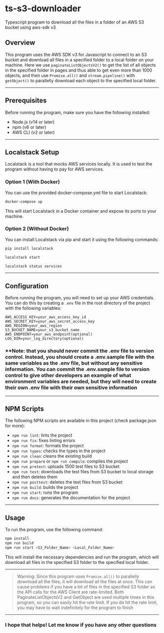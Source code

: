 # ts-s3-downloader

Typescript program to download all the files in a folder of an AWS S3 bucket using aws-sdk v3

## Overview

This program uses the AWS SDK v3 for Javascript to connect to an S3 bucket and download all files in a specified folder to a local folder on your machine. Here we use `paginateListObjectsV2()` to get the list of all objects in the specified folder in pages and thus able to get even more than 1000 objects, and then use `Promise.all()` and `stream.pipeline()` with `getObject()` to parallelly download each object to the specified local folder.

---

## Prerequisites

Before running the program, make sure you have the following installed:

- Node.js (v14 or later)
- npm (v6 or later)
- AWS CLI (v2 or later)

---

## Localstack Setup

Localstack is a tool that mocks AWS services locally. It is used to test the program without having to pay for AWS services.

### Option 1 (With Docker)

You can use the provided docker-compose.yml file to start Localstack:

```bash
docker-compose up
```

This will start Localstack in a Docker container and expose its ports to your machine.

### Option 2 (Without Docker)

You can install Localstack via pip and start it using the following commands:

```bash
pip install localstack

localstack start

localstack status services
```

---

## Configuration

Before running the program, you will need to set up your AWS credentials. You can do this by creating a `.env` file in the root directory of the project with the following variables:

```dotenv
AWS_ACCESS_KEY=your_aws_access_key_id
AWS_SECRET_KEY=your_aws_secret_access_key
AWS_REGION=your_aws_region
S3_BUCKET_NAME=your_s3_bucket_name
AWS_ENDPOINT=your_aws_endpoint(optional)
LOG_DIR=your_log_directory(optional)
```

### \*\*Note: that you should never commit the .env file to version control. Instead, you should create a .env.sample file with the same variables as the .env file, but without any sensitive information. You can commit the .env.sample file to version control to give other developers an example of what environment variables are needed, but they will need to create their own .env file with their own sensitive information

---

## NPM Scripts

The following NPM scripts are available in this project (check package.json for more):

- `npm run lint`: lints the project
- `npm run fix`: fixes linting errors
- `npm run format`: formats the project
- `npm run types`: checks the types in the project
- `npm run clean`: cleans the existing build
- `npm run prepare` or `npm run compile`: compiles the project
- `npm run pretest`: uploads 1500 test files to S3 bucket
- `npm run test`: downloads the test files from S3 bucket to local storage and then deletes them
- `npm run posttest`: deletes the test files from S3 bucket
- `npm run build`: builds the project
- `npm run start`: runs the program
- `npm run docs`: generates the documentation for the project

---

## Usage

To run the program, use the following command:

```bash
npm install
npm run build
npm run start <S3_Folder_Name> <Local_Folder_Name>
```

This will install the necessary dependencies and run the program, which will download all files in the specified S3 folder to the specified local folder.

---

> Warning: Since this program uses `Promise.all()` to parallelly download all the files, it will download all the files at once. This can cause problems if you have a lot of files in the specified S3 folder as the API calls for the AWS Client are rate-limited. Both PaginateListObjectsV2 and GetObject are used multiple times in this program, so you can easily hit the rate limit. If you do hit the rate limit, you may have to wait indefinitely for the program to finish

---

### I hope that helps! Let me know if you have any other questions
